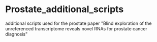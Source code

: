 # Prostate_additional_scripts
additional scripts used for the prostate paper "Blind exploration of the unreferenced transcriptome reveals novel RNAs for prostate cancer diagnosis"
